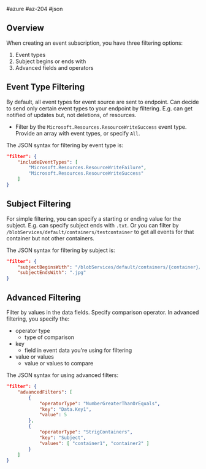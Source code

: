 #azure #az-204 #json 

## Overview
When creating an event subscription, you have three filtering options:
1. Event types
2. Subject begins or ends with
3. Advanced fields and operators

## Event Type Filtering
By default, all event types for event source are sent to endpoint.
Can decide to send only certain event types to your endpoint by filtering.
E.g. can get notified of updates but, not deletions, of resources.
- Filter by the `Microsoft.Resources.ResourceWriteSuccess` event type.
Provide an array with event types, or specify `All`.

The JSON syntax for filtering by event type is:
```json
"filter": {
	"includeEventTypes": [
		"Microsoft.Resources.ResourceWriteFailure",
		"Microsoft.Resources.ResourceWriteSuccess"
	]
}
```

## Subject Filtering
For simple filtering, you can specify a starting or ending value for the subject.
E.g. can specify subject ends with `.txt`.
Or you can filter by `/blobServices/default/containers/testcontainer` to get all events for that container but not other containers.

The JSON syntax for filtering by subject is:
```json
"filter": {
	"subjectBeginsWith": "/blobServices/default/containers/{container}/log",
	"subjectEndsWith": ".jpg"
}
```

## Advanced Filtering
Filter by values in the data fields.
Specify comparison operator.
In advanced filtering, you specify the:
- operator type
	- type of comparison
- key
	- field in event data you're using for filtering
- value or values
	- value or values to compare

The JSON syntax for using advanced filters:
```json
"filter": {
	"advancedFilters": [
		{
			"operatorType": "NumberGreaterThanOrEquals",
			"key": "Data.Key1",
			"value": 5
		},
		{
			"operatorType": "StrigContainers",
			"key": "Subject",
			"values": [ "container1", "container2" ]
		}
	]
}
```